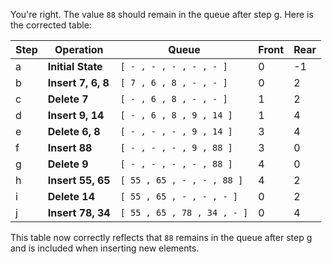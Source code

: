 You're right. The value `88` should remain in the queue after step g. Here is the corrected table:

| Step | Operation               | Queue                   | Front | Rear |
|------|-------------------------|-------------------------|-------|------|
| a    | **Initial State**       | `[ - , - , - , - , - ]` | 0     | -1   |
| b    | **Insert 7, 6, 8**      | `[ 7 , 6 , 8 , - , - ]` | 0     | 2    |
| c    | **Delete 7**            | `[ - , 6 , 8 , - , - ]` | 1     | 2    |
| d    | **Insert 9, 14**        | `[ - , 6 , 8 , 9 , 14 ]`| 1     | 4    |
| e    | **Delete 6, 8**         | `[ - , - , - , 9 , 14 ]`| 3     | 4    |
| f    | **Insert 88**           | `[ - , - , - , 9 , 88 ]`| 3     | 0    |
| g    | **Delete 9**            | `[ - , - , - , - , 88 ]`| 4     | 0    |
| h    | **Insert 55, 65**       | `[ 55 , 65 , - , - , 88 ]`| 4    | 2    |
| i    | **Delete 14**           | `[ 55 , 65 , - , - , - ]`| 0     | 2    |
| j    | **Insert 78, 34**       | `[ 55 , 65 , 78 , 34 , - ]`| 0    | 4    |

This table now correctly reflects that `88` remains in the queue after step g and is included when inserting new elements.